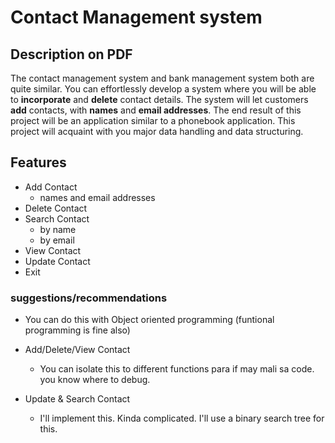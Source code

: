 # Contact Management system
## Description on PDF
The contact management system and bank management system both are quite similar.
You can effortlessly develop a system where you will be able to **incorporate** and **delete** contact details. The system will let customers **add** contacts, with **names** and **email addresses**. The end result of this project will be an application similar to a phonebook application. This project will
acquaint with you major data handling and data structuring.


## Features
- Add Contact
    - names and email addresses
- Delete Contact
- Search Contact
    - by name
    - by email
- View Contact
- Update Contact
- Exit

### suggestions/recommendations
- You can do this with Object oriented programming (funtional programming is fine also)
- Add/Delete/View Contact
    - You can isolate this to different functions para if may mali sa code. you know where to debug.

- Update & Search Contact
    - I'll implement this. Kinda complicated. I'll use a binary search tree for this.
